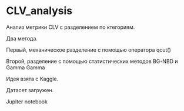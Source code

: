 # CLV_analysis

Анализ метрики CLV с разделением по ктегориям.

Два метода.

Первый, механическое разделение с помощью оператора qcut()

Второй, разделение с помощью статистических методов BG-NBD и Gamma Gamma

Идея взята с Kaggle.

Датасет загружен.

Jupiter notebook

